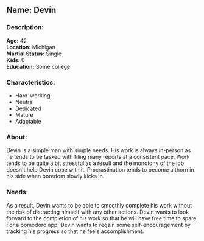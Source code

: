 ## Name: Devin

### Description:
**Age:** 42\
**Location:** Michigan\
**Martial Status:** Single\
**Kids:** 0\
**Education:** Some college

### Characteristics:
- Hard-working
- Neutral
- Dedicated
- Mature
- Adaptable


### About:

Devin is a simple man with simple needs. His work is always in-person as he tends to be tasked with filing many reports at a consistent pace. Work tends to be quite a bit stressful as a result and the monotony of the job doesn't help Devin cope with it. Procrastination tends to become a thorn in his side when boredom slowly kicks in.

### Needs:

As a result, Devin wants to be able to smoothly complete his work without the risk of distracting himself with any other actions. Devin wants to look forward to the completion of his work so that he will have free time to spare. For a pomodoro app, Devin wants to regain some self-encouragement by tracking his progress so that he feels accomplishment. 
